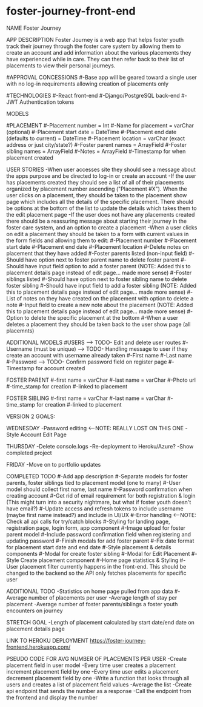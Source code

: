 # foster-journey-front-end

NAME
Foster Journey


APP DESCRIPTION
Foster Journey is a web app that helps foster youth track their journey through the foster care system by allowing them to create an account and add information about the various placements they have experienced while in care. They can then refer back to their list of placements to view their personal journeys.


#APPROVAL CONCESSIONS
#-Base app will be geared toward a single user with no log-in requirements allowing creation of placements only


#TECHNOLOGIES
#-React front-end
#-Django/PostgreSQL back-end
#-JWT Authentication tokens


MODELS

#PLACEMENT
#-Placement number = Int
#-Name for placement = varChar (optional)
#-Placement start date = DateTime
#-Placement end date (defaults to current) = DateTime
#-Placement location = varChar (exact address or just city/state?)
#-Foster parent names = ArrayField
#-Foster sibling names = ArrayField
#-Notes = ArrayField
#-Timestamp for when placement created


USER STORIES
-When user accesses site they should see a message about the apps purpose and be directed to log-in or create an account
-If the user has placements created they should see a list of all of their placements organized by placement number ascending ("Placement #X"). When the user clicks on a placement, they should be taken to the placement show page which includes all the details of the specific placement. There should be options at the bottom of the list to update the details which takes them to the edit placement page
-If the user does not have any placements created there should be a reassuring message about starting their journey in the foster care system, and an option to create a placement
-When a user clicks on edit a placement they should be taken to a form with current values in the form fields and allowing them to edit:
	#-Placement number
	#-Placement start date
	#-Placement end date
	#-Placement location
    #-Delete notes on placement that they have added
	#-Foster parents listed (non-input field)
	#-Should have option next to foster parent name to delete foster parent
	#-Should have input field option to add a foster parent (NOTE: Added this to placement details page instead of edit page... made more sense)
	#-Foster siblings listed
	#-Should have option next to foster sibling name to delete foster sibling
	#-Should have input field to add a foster sibling (NOTE: Added this to placement details page instead of edit page... made more sense)
	#-List of notes on they have created on the placement with option to delete a note
	#-Input field to create a new note about the placement (NOTE: Added this to placement details page instead of edit page... made more sense)
	#-Option to delete the specific placement at the bottom
	#-When a user deletes a placement they should be taken back to the user show page (all placemnts)


ADDITIONAL MODELS
#USERS --> TODO- Edit and delete user routes
#-Username (must be unique) --> TODO- Handling message to user if they create an account with username already taken
#-First name
#-Last name
#-Password --> TODO- Confirm password field on register page
#-Timestamp for account created

FOSTER PARENT
#-first name = varChar
#-last name = varChar
#-Photo url
#-time_stamp for creation
#-linked to placement

FOSTER SIBLING
#-first name = varChar
#-last name = varChar
#-time_stamp for creation
#-linked to placement

VERSION 2 GOALS:

WEDNESDAY
-Password editing <--NOTE: REALLY LOST ON THIS ONE
-Style Account Edit Page

THURSDAY
-Delete console.logs
-Re-deployment to Heroku/Azure?
-Show completed project

FRIDAY
-Move on to portfolio updates


COMPLETED TODO
#-Add app description
#-Separate models for foster parents, foster siblings tied to placement model (one to many)
#-User model should collect first name, last name
#-Password confirmation when creating account
#-Get rid of email requirement for both registration & login (This might turn into a security nightmare, but what if foster youth doesn't have email?)
#-Update access and refresh tokens to include username (maybe first name instead?) and include in UI/UX
#-Error handling <--NOTE: Check all api calls for try/catch blocks
#-Styling for landing page, registration page, login form, app component
#-Image upload for foster parent model
#-Include password confirmation field when registering and updating password
#-Finish modals for add foster parent
#-Fix date format for placement start date and end date
#-Style placement & details components
	#-Modal for create foster sibling
	#-Modal for Edit Placement
#-Style Create placement component
#-Home page statistics & Styling
#-User placement filter currently happens in the front-end. This should be changed to the backend so the API only fetches placements for specific user



ADDITIONAL TODO
-Statistics on home page pulled from app data
	#-Average number of placements per user
	-Average length of stay per placement
	-Average number of foster parents/siblings a foster youth encounters on journey

	
STRETCH GOAL
-Length of placement calculated by start date/end date on placement details page




LINK TO HEROKU DEPLOYMENT
https://foster-journey-frontend.herokuapp.com/


PSEUDO CODE FOR AVG NUMBER OF PLACEMENTS PER USER
-Create placement field in user model
-Every time user creates a placement increment placement field by one
-Every time user edits a placement decrement placement field by one
-Write a function that looks through all users and creates a list of placement field values
-Average the list
-Create api endpoint that sends the number as a response
-Call the endpoint from the frontend and display the number 

